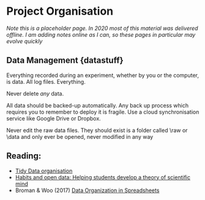 # Project Organisation

<div class="info">
<p><em>Note this is a placeholder page. In 2020 most of this material was delivered offline. I am adding notes online as I can, so these pages in particular may evolve quickly</em></p>
</div>
  
  
## Data Management {datastuff}

Everything recorded during an experiment, whether by you or the computer, is data. All log files. Everything.

Never delete *any* data.

All data should be backed-up automatically. Any back up process which requires you to remember to deploy it is fragile. Use a cloud synchronisation service like Google Drive or Dropbox. 

Never edit the raw data files. They should exist is a folder called \raw or \data and only ever be opened, never modified in any way


## Reading: 
* [Tidy Data organisation](http://vita.had.co.nz/papers/tidy-data.pdf) 
* [Habits and open data: Helping students develop a theory of scientific mind ](http://bayesfactor.blogspot.co.uk/2015/11/habits-and-open-data-helping-students.html)
* Broman & Woo (2017) [Data Organization in Spreadsheets](https://www.tandfonline.com/doi/full/10.1080/00031305.2017.1375989)
